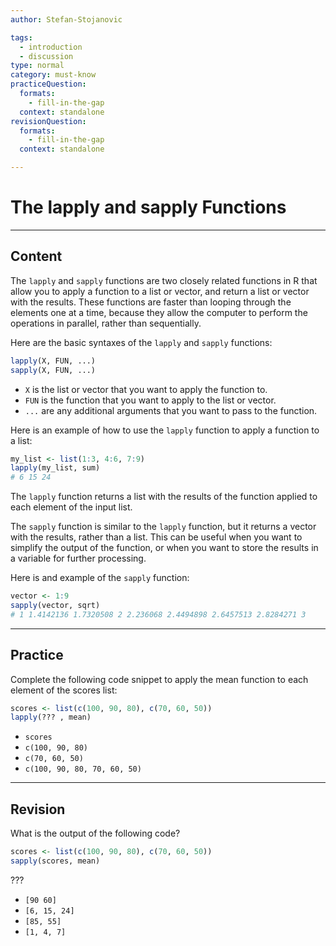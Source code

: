 ```yaml
---
author: Stefan-Stojanovic

tags:
  - introduction
  - discussion
type: normal
category: must-know
practiceQuestion:
  formats:
    - fill-in-the-gap
  context: standalone
revisionQuestion:
  formats:
    - fill-in-the-gap
  context: standalone

---
```


# The lapply and sapply Functions

---

## Content

The `lapply` and `sapply` functions are two closely related functions in R that allow you to apply a function to a list or vector, and return a list or vector with the results. These functions are faster than looping through the elements one at a time, because they allow the computer to perform the operations in parallel, rather than sequentially.

Here are the basic syntaxes of the `lapply` and `sapply` functions:
```r
lapply(X, FUN, ...)
sapply(X, FUN, ...)
```

- `X` is the list or vector that you want to apply the function to.
- `FUN` is the function that you want to apply to the list or vector.
- `...` are any additional arguments that you want to pass to the function.


Here is an example of how to use the `lapply` function to apply a function to a list:
```r
my_list <- list(1:3, 4:6, 7:9)
lapply(my_list, sum)
# 6 15 24
```

The `lapply` function returns a list with the results of the function applied to each element of the input list.

The `sapply` function is similar to the `lapply` function, but it returns a vector with the results, rather than a list. This can be useful when you want to simplify the output of the function, or when you want to store the results in a variable for further processing.

Here is and example of the `sapply` function:
```r
vector <- 1:9
sapply(vector, sqrt)
# 1 1.4142136 1.7320508 2 2.236068 2.4494898 2.6457513 2.8284271 3
```

---
## Practice

Complete the following code snippet to apply the mean function to each element of the scores list:
```r
scores <- list(c(100, 90, 80), c(70, 60, 50))
lapply(??? , mean)
```

- `scores`
- `c(100, 90, 80)`
- `c(70, 60, 50)`
- `c(100, 90, 80, 70, 60, 50)`

---
## Revision

What is the output of the following code?

```r
scores <- list(c(100, 90, 80), c(70, 60, 50))
sapply(scores, mean)
```

???

- `[90 60]`
- `[6, 15, 24]`
- `[85, 55]`
- `[1, 4, 7]`